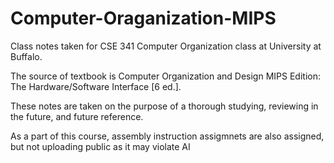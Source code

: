 # Computer-Oraganization-MIPS

Class notes taken for CSE 341 Computer Organization class at University at Buffalo.

The source of textbook is Computer Organization and Design MIPS Edition: The Hardware/Software Interface [6 ed.].

These notes are taken on the purpose of a thorough studying, reviewing in the future, and future reference.

As a part of this course, assembly instruction assigmnets are also assigned, but not uploading public as it may violate AI
